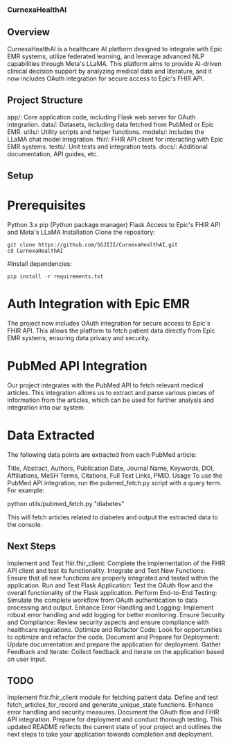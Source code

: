 ### CurnexaHealthAI

## Overview

CurnexaHealthAI is a healthcare AI platform designed to integrate with Epic EMR systems, utilize federated learning, and leverage advanced NLP capabilities through Meta's LLaMA. This platform aims to provide AI-driven clinical decision support by analyzing medical data and literature, and it now includes OAuth integration for secure access to Epic's FHIR API.

## Project Structure

app/: Core application code, including Flask web server for OAuth integration.
data/: Datasets, including data fetched from PubMed or Epic EMR.
utils/: Utility scripts and helper functions.
models/: Includes the LLaMA chat model integration.
fhir/: FHIR API client for interacting with Epic EMR systems.
tests/: Unit tests and integration tests.
docs/: Additional documentation, API guides, etc.

## Setup

# Prerequisites

Python 3.x
pip (Python package manager)
Flask
Access to Epic's FHIR API and Meta's LLaMA
Installation
Clone the repository:

```
git clone https://github.com/SGJIII/CurnexaHealthAI.git
cd CurnexaHealthAI
```

#Install dependencies:

```
pip install -r requirements.txt
```

# Auth Integration with Epic EMR

The project now includes OAuth integration for secure access to Epic's FHIR API. This allows the platform to fetch patient data directly from Epic EMR systems, ensuring data privacy and security.

# PubMed API Integration

Our project integrates with the PubMed API to fetch relevant medical articles. This integration allows us to extract and parse various pieces of information from the articles, which can be used for further analysis and integration into our system.

# Data Extracted

The following data points are extracted from each PubMed article:

Title, Abstract, Authors, Publication Date, Journal Name, Keywords, DOI, Affiliations, MeSH Terms, Citations, Full Text Links, PMID.
Usage
To use the PubMed API integration, run the pubmed_fetch.py script with a query term. For example:

python utils/pubmed_fetch.py "diabetes"

This will fetch articles related to diabetes and output the extracted data to the console.

## Next Steps

Implement and Test fhir.fhir_client: Complete the implementation of the FHIR API client and test its functionality.
Integrate and Test New Functions: Ensure that all new functions are properly integrated and tested within the application.
Run and Test Flask Application: Test the OAuth flow and the overall functionality of the Flask application.
Perform End-to-End Testing: Simulate the complete workflow from OAuth authentication to data processing and output.
Enhance Error Handling and Logging: Implement robust error handling and add logging for better monitoring.
Ensure Security and Compliance: Review security aspects and ensure compliance with healthcare regulations.
Optimize and Refactor Code: Look for opportunities to optimize and refactor the code.
Document and Prepare for Deployment: Update documentation and prepare the application for deployment.
Gather Feedback and Iterate: Collect feedback and iterate on the application based on user input.

## TODO

Implement fhir.fhir_client module for fetching patient data.
Define and test fetch_articles_for_record and generate_unique_state functions.
Enhance error handling and security measures.
Document the OAuth flow and FHIR API integration.
Prepare for deployment and conduct thorough testing.
This updated README reflects the current state of your project and outlines the next steps to take your application towards completion and deployment.
